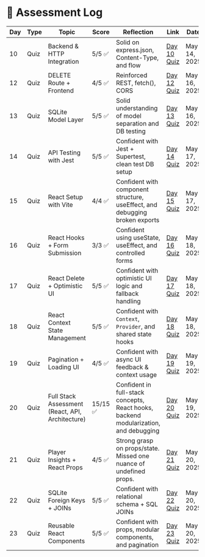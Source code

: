 # 🧠 Assessment Log

| Day | Type | Topic                                            | Score    | Reflection                                                                           | Link                                 | Date         |
| --- | ---- | ------------------------------------------------ | -------- | ------------------------------------------------------------------------------------ | ------------------------------------ | ------------ |
| 10  | Quiz | Backend & HTTP Integration                       | 5/5 ✅   | Solid on express.json, Content-Type, and flow                                        | [Day 10 Quiz](quizzes/day10-quiz.md) | May 14, 2025 |
| 12  | Quiz | DELETE Route + Frontend                          | 4/5 ✅   | Reinforced REST, fetch(), CORS                                                       | [Day 12 Quiz](quizzes/day12-quiz.md) | May 16, 2025 |
| 13  | Quiz | SQLite Model Layer                               | 5/5 ✅   | Solid understanding of model separation and DB testing                               | [Day 13 Quiz](quizzes/day13-quiz.md) | May 16, 2025 |
| 14  | Quiz | API Testing with Jest                            | 5/5 ✅   | Confident with Jest + Supertest, clean test DB setup                                 | [Day 14 Quiz](quizzes/day14-quiz.md) | May 17, 2025 |
| 15  | Quiz | React Setup with Vite                            | 4/4 ✅   | Confident with component structure, useEffect, and debugging broken exports          | [Day 15 Quiz](quizzes/day15-quiz.md) | May 17, 2025 |
| 16  | Quiz | React Hooks + Form Submission                    | 3/3 ✅   | Confident using useState, useEffect, and controlled forms                            | [Day 16 Quiz](quizzes/day16-quiz.md) | May 18, 2025 |
| 17  | Quiz | React Delete + Optimistic UI                     | 5/5 ✅   | Confident with optimistic UI logic and fallback handling                             | [Day 17 Quiz](quizzes/day17-quiz.md) | May 18, 2025 |
| 18  | Quiz | React Context State Management                   | 5/5 ✅   | Confident with `Context`, `Provider`, and shared state hooks                         | [Day 18 Quiz](quizzes/day18-quiz.md) | May 18, 2025 |
| 19  | Quiz | Pagination + Loading UI                          | 4/5 ✅   | Confident with async UI feedback & context usage                                     | [Day 19 Quiz](quizzes/day19-quiz.md) | May 19, 2025 |
| 20  | Quiz | Full Stack Assessment (React, API, Architecture) | 15/15 ✅ | Confident in full-stack concepts, React hooks, backend modularization, and debugging | [Day 20 Quiz](quizzes/day20-quiz.md) | May 19, 2025 |
| 21  | Quiz | Player Insights + React Props                    | 4/5 ✅   | Strong grasp on props/state. Missed one nuance of undefined props.                   | [Day 21 Quiz](quizzes/day21-quiz.md) | May 20, 2025 |
| 22  | Quiz | SQLite Foreign Keys + JOINs                      | 5/5 ✅   | Confident with relational schema + SQL JOINs                                         | [Day 22 Quiz](quizzes/day22-quiz.md) | May 20, 2025 |
| 23  | Quiz | Reusable React Components                        | 5/5 ✅   | Confident with props, modular components, and pagination                             | [Day 23 Quiz](quizzes/day23-quiz.md) | May 20, 2025 |
